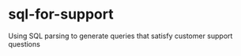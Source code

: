sql-for-support
===============

Using SQL parsing to generate queries that satisfy customer support questions

